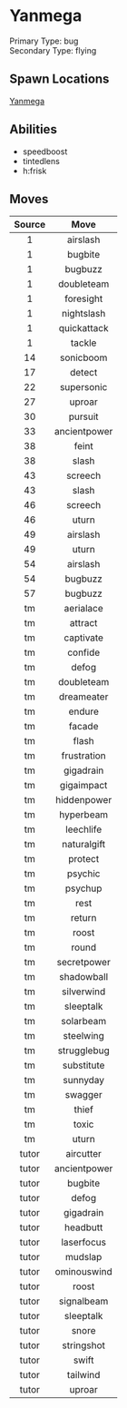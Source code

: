 # Yanmega  
Primary Type: bug  
Secondary Type: flying  
  
## Spawn Locations  
[Yanmega](/data/spawn_presets/yanmega.md)  
  
## Abilities  
  * speedboost
  * tintedlens
  * h:frisk
  
  
## Moves  
  
| Source | Move |  
|:---:|:---:|  
| 1 | airslash |  
| 1 | bugbite |  
| 1 | bugbuzz |  
| 1 | doubleteam |  
| 1 | foresight |  
| 1 | nightslash |  
| 1 | quickattack |  
| 1 | tackle |  
| 14 | sonicboom |  
| 17 | detect |  
| 22 | supersonic |  
| 27 | uproar |  
| 30 | pursuit |  
| 33 | ancientpower |  
| 38 | feint |  
| 38 | slash |  
| 43 | screech |  
| 43 | slash |  
| 46 | screech |  
| 46 | uturn |  
| 49 | airslash |  
| 49 | uturn |  
| 54 | airslash |  
| 54 | bugbuzz |  
| 57 | bugbuzz |  
| tm | aerialace |  
| tm | attract |  
| tm | captivate |  
| tm | confide |  
| tm | defog |  
| tm | doubleteam |  
| tm | dreameater |  
| tm | endure |  
| tm | facade |  
| tm | flash |  
| tm | frustration |  
| tm | gigadrain |  
| tm | gigaimpact |  
| tm | hiddenpower |  
| tm | hyperbeam |  
| tm | leechlife |  
| tm | naturalgift |  
| tm | protect |  
| tm | psychic |  
| tm | psychup |  
| tm | rest |  
| tm | return |  
| tm | roost |  
| tm | round |  
| tm | secretpower |  
| tm | shadowball |  
| tm | silverwind |  
| tm | sleeptalk |  
| tm | solarbeam |  
| tm | steelwing |  
| tm | strugglebug |  
| tm | substitute |  
| tm | sunnyday |  
| tm | swagger |  
| tm | thief |  
| tm | toxic |  
| tm | uturn |  
| tutor | aircutter |  
| tutor | ancientpower |  
| tutor | bugbite |  
| tutor | defog |  
| tutor | gigadrain |  
| tutor | headbutt |  
| tutor | laserfocus |  
| tutor | mudslap |  
| tutor | ominouswind |  
| tutor | roost |  
| tutor | signalbeam |  
| tutor | sleeptalk |  
| tutor | snore |  
| tutor | stringshot |  
| tutor | swift |  
| tutor | tailwind |  
| tutor | uproar |  
  
